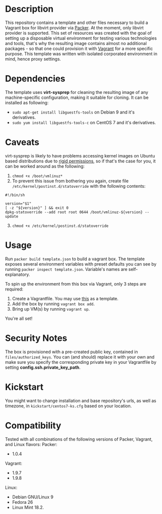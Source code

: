 # Description
This repository contains a template and other files necessary to build a Vagrant box for libvirt provider via [Packer](https://www.packer.io). At the moment, only libvirt provider is supported. This set of resources was created with the goal of setting up a disposable virtual environment for testing various technologies and tools, that's why the resulting image contains almost no additional packages - so that one could provision it with [Vagrant](https://www.vagrantup.com) for a more specific purpose. This template was written with isolated corporated environment in mind, hence proxy settings.

# Dependencies
The template uses **virt-sysprep** for cleaning the resulting image of any machine-specific configuration, making it suitable for cloning. It can be installed as following:
* `sudo apt-get install libguestfs-tools` on Debian 9 and it's derivatives.
* `sudo yum install libguestfs-tools-c` on CentOS 7 and it's derivatives.

# Caveats

virt-sysprep is likely to have problems accessing kernel images on Ubuntu based distributions due to [rigid permissions](https://bugs.launchpad.net/fuel/+bug/1467579), so if that's the case for you, it can be worked around as the following:
1. `chmod +x /boot/vmlinuz*`
2. To prevent this issue from bothering you again, create file `/etc/kernel/postinst.d/statoverride` with the following contents:
```
#!/bin/sh

version="$1"
[ -z "${version}" ] && exit 0
dpkg-statoverride --add root root 0644 /boot/vmlinuz-${version} --update
```
3. `chmod +x /etc/kernel/postinst.d/statoverride`

# Usage
Run `packer build template.json` to build a vagrant box. The template exposes several environment variables with preset defaults you can see by running `packer inspect template.json`. Variable's names are self-explanatory. 

To spin up the environment from this box via Vagrant, only 3 steps are required:
1. Create a Vagrantfile. You may use [this](https://github.com/AlekseyUsov/vagrant/blob/master/vagrantfile) as a template.
2. Add the box by running `vagrant box add`.
3. Bring up VM(s) by running `vagrant up`.

You're all set!

# Security Notes
The box is provisioned with a pre-created public key, contained in `files/authorized_keys`. You can (and should) replace it with your own and make sure you specify the corresponding private key in your Vagrantfile by setting **config.ssh.private_key_path**.


# Kickstart
You might want to change installation and base repository's urls, as well as timezone, in `kickstart/centos7-ks.cfg` based on your location.

# Compatibility
Tested with all combinations of the following versions of Packer, Vagrant, and Linux flavors:
Packer:
* 1.0.4

Vagrant:
* 1.9.7
* 1.9.8

Linux:
* Debian GNU/Linux 9
* Fedora 26
* Linux Mint 18.2.
